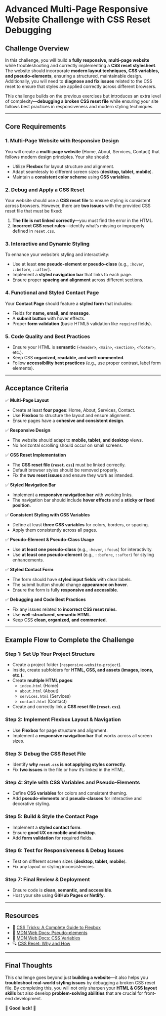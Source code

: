 # **Advanced Multi-Page Responsive Website Challenge with CSS Reset Debugging**

## **Challenge Overview**  

In this challenge, you will build a **fully responsive, multi-page website** while troubleshooting and correctly implementing a **CSS reset stylesheet**. The website should incorporate **modern layout techniques, CSS variables, and pseudo-elements**, ensuring a structured, maintainable design. Additionally, you will need to **diagnose and fix issues** related to the CSS reset to ensure that styles are applied correctly across different browsers.

This challenge builds on the previous exercises but introduces an extra level of complexity—**debugging a broken CSS reset file** while ensuring your site follows best practices in responsiveness and modern styling techniques.

---

## **Core Requirements**  

### **1. Multi-Page Website with Responsive Design**
You will create a **multi-page website** (Home, About, Services, Contact) that follows modern design principles. Your site should:
- Utilize **Flexbox** for layout structure and alignment.
- Adapt seamlessly to different screen sizes (**desktop, tablet, mobile**).
- Maintain a **consistent color scheme** using **CSS variables**.

### **2. Debug and Apply a CSS Reset**
Your website should use a **CSS reset file** to ensure styling is consistent across browsers. However, there are **two issues** with the provided CSS reset file that must be fixed:
1. **The file is not linked correctly**—you must find the error in the HTML.
2. **Incorrect CSS reset rules**—identify what’s missing or improperly defined in `reset.css`.

### **3. Interactive and Dynamic Styling**
To enhance your website’s styling and interactivity:
- Use at least **one pseudo-element or pseudo-class** (e.g., `:hover`, `::before`, `::after`).
- Implement a **styled navigation bar** that links to each page.
- Ensure proper **spacing and alignment** across different sections.

### **4. Functional and Styled Contact Page**
Your **Contact Page** should feature a **styled form** that includes:
- Fields for **name, email, and message**.
- A **submit button** with hover effects.
- Proper **form validation** (basic HTML5 validation like `required` fields).

### **5. Code Quality and Best Practices**
- Ensure your HTML is **semantic** (`<header>`, `<main>`, `<section>`, `<footer>`, etc.).
- Keep CSS **organized, readable, and well-commented**.
- Follow **accessibility best practices** (e.g., use proper contrast, label form elements).

---

## **Acceptance Criteria**  

✅ **Multi-Page Layout**
   - Create at least **four pages**: Home, About, Services, Contact.  
   - Use **Flexbox** to structure the layout and ensure alignment.  
   - Ensure pages have a **cohesive and consistent design**.  

✅ **Responsive Design**
   - The website should adapt to **mobile, tablet, and desktop** views.  
   - No horizontal scrolling should occur on small screens.  

✅ **CSS Reset Implementation**
   - The **CSS reset file (`reset.css`)** must be linked correctly.  
   - Default browser styles should be removed properly.  
   - Fix the **two reset issues** and ensure they work as intended.  

✅ **Styled Navigation Bar**
   - Implement a **responsive navigation bar** with working links.  
   - The navigation bar should include **hover effects** and a **sticky or fixed position**.  

✅ **Consistent Styling with CSS Variables**
   - Define at least **three CSS variables** for colors, borders, or spacing.  
   - Apply them consistently across all pages.  

✅ **Pseudo-Element & Pseudo-Class Usage**
   - Use **at least one pseudo-class** (e.g., `:hover`, `:focus`) for interactivity.  
   - Use **at least one pseudo-element** (e.g., `::before`, `::after`) for styling enhancements.  

✅ **Styled Contact Form**
   - The form should have **styled input fields** with clear labels.  
   - The submit button should change **appearance on hover**.  
   - Ensure the form is fully **responsive and accessible**.  

✅ **Debugging and Code Best Practices**
   - Fix any issues related to **incorrect CSS reset rules**.  
   - Use **well-structured, semantic HTML**.  
   - Keep CSS **clean, organized, and commented**.  

---

## **Example Flow to Complete the Challenge**  

### **Step 1: Set Up Your Project Structure**
- Create a project folder (`responsive-website-project`).
- Inside, create subfolders for **HTML, CSS, and assets (images, icons, etc.).**
- Create **multiple HTML pages**:  
  - `index.html` (Home)  
  - `about.html` (About)  
  - `services.html` (Services)  
  - `contact.html` (Contact)  
- Create and correctly link a **CSS reset file (`reset.css`)**.  

### **Step 2: Implement Flexbox Layout & Navigation**
- Use **Flexbox** for page structure and alignment.  
- Implement a **responsive navigation bar** that works across all screen sizes.  

### **Step 3: Debug the CSS Reset File**
- Identify **why `reset.css` is not applying styles correctly**.  
- Fix **two issues** in the file or how it’s linked in the HTML.  

### **Step 4: Style with CSS Variables and Pseudo-Elements**
- Define **CSS variables** for colors and consistent theming.  
- Add **pseudo-elements** and **pseudo-classes** for interactive and decorative styling.  

### **Step 5: Build & Style the Contact Page**
- Implement a **styled contact form**.  
- Ensure **good UX on mobile and desktop**.  
- Add **form validation** for required fields.  

### **Step 6: Test for Responsiveness & Debug Issues**
- Test on different screen sizes (**desktop, tablet, mobile**).  
- Fix any layout or styling inconsistencies.  

### **Step 7: Final Review & Deployment**
- Ensure code is **clean, semantic, and accessible**.  
- Host your site using **GitHub Pages or Netlify**.  

---

## **Resources**  

- 📖 [CSS Tricks: A Complete Guide to Flexbox](https://css-tricks.com/snippets/css/a-guide-to-flexbox/)  
- 🎨 [MDN Web Docs: Pseudo-elements](https://developer.mozilla.org/en-US/docs/Web/CSS/Pseudo-elements)  
- 🎨 [MDN Web Docs: CSS Variables](https://developer.mozilla.org/en-US/docs/Web/CSS/Using_CSS_custom_properties)  
- 🔍 [CSS Reset: Why and How](https://cssreset.com/)  

---

## **Final Thoughts**  
This challenge goes beyond just **building a website**—it also helps you **troubleshoot real-world styling issues** by debugging a broken CSS reset file. By completing this, you will not only sharpen your **HTML & CSS layout skills** but also develop **problem-solving abilities** that are crucial for front-end development.

🚀 **Good luck!** 🎯